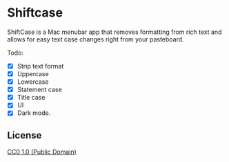 # Shiftcase

ShiftCase is a Mac menubar app that removes formatting from rich text and allows for easy text case changes right from your pasteboard.

Todo: 

- [x] Strip text format
- [X] Uppercase
- [x] Lowercase
- [x] Statement case
- [x] Title case
- [x] UI
- [x] Dark mode.

## License

[CC0 1.0 (Public Domain)](LICENSE.md)
